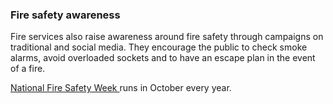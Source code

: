 ###  Fire safety awareness

Fire services also raise awareness around fire safety through campaigns on
traditional and social media. They encourage the public to check smoke alarms,
avoid overloaded sockets and to have an escape plan in the event of a fire.

[ National Fire Safety Week ](http://firesafetyweek.ie/) runs in October every
year.
